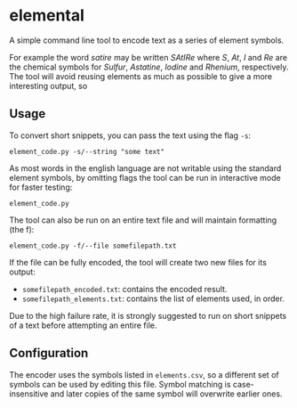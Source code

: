 # elemental
A simple command line tool to encode text as a series of element symbols.

For example the word *satire* may be written *SAtIRe* where *S*, *At*, *I* and *Re* are the chemical symbols for *Sulfur*, *Astatine*, *Iodine* and *Rhenium*, respectively.  The tool will avoid reusing elements as much as possible to give a more interesting output, so 

## Usage
To convert short snippets, you can pass the text using the flag `-s`:

    element_code.py -s/--string "some text"

As most words in the english language are not writable using the standard element symbols, by omitting flags the tool can be run in interactive mode for faster testing:

    element_code.py

The tool can also be run on an entire text file and will maintain formatting (the f):

    element_code.py -f/--file somefilepath.txt

If the file can be fully encoded, the tool will create two new files for its output:

* `somefilepath_encoded.txt`: contains the encoded result.
* `somefilepath_elements.txt`: contains the list of elements used, in order.

Due to the high failure rate, it is strongly suggested to run on short snippets of a text before attempting an entire file.

## Configuration
The encoder uses the symbols listed in `elements.csv`, so a different set of symbols can be used by editing this file. Symbol matching is case-insensitive and later copies of the same symbol will overwrite earlier ones.
